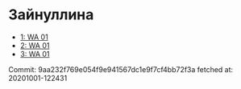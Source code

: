 # Зайнуллина
- [1: WA 01](1.md)
- [2: WA 01](2.md)
- [3: WA 01](3.md)

Commit: 9aa232f769e054f9e941567dc1e9f7cf4bb72f3a
 fetched at: 20201001-122431

